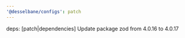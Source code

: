 ```yaml
---
'@desselbane/configs': patch
---
```


deps: [patch|dependencies] Update package zod from 4.0.16 to 4.0.17
